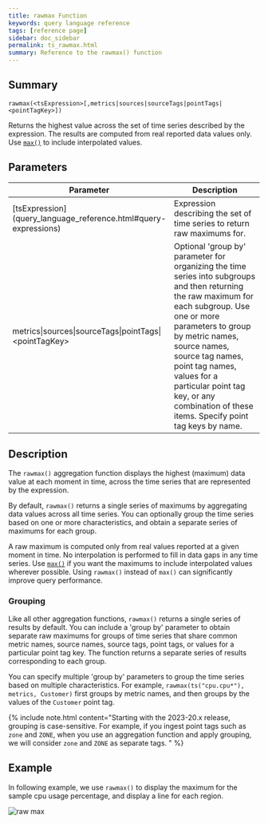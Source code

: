 ```yaml
---
title: rawmax Function
keywords: query language reference
tags: [reference page]
sidebar: doc_sidebar
permalink: ts_rawmax.html
summary: Reference to the rawmax() function
---
```

## Summary
```
rawmax(<tsExpression>[,metrics|sources|sourceTags|pointTags|<pointTagKey>])
```

Returns the highest value across the set of time series described by the expression. The results are computed from real reported data values only.
Use [`max()`](ts_max.html) to include interpolated values.

## Parameters

<table>
<tbody>
<thead>
<tr><th width="30%">Parameter</th><th width="70%">Description</th></tr>
</thead>
<tr>
<td markdown="span"> [tsExpression](query_language_reference.html#query-expressions)</td>
<td>Expression describing the set of time series to return raw maximums for. </td></tr>
<tr>
<td>metrics&vert;sources&vert;sourceTags&vert;pointTags&vert;&lt;pointTagKey&gt;</td>
<td>Optional 'group by' parameter for organizing the time series into subgroups and then returning the raw maximum for each subgroup.
Use one or more parameters to group by metric names, source names, source tag names, point tag names, values for a particular point tag key, or any combination of these items. Specify point tag keys by name.</td>
</tr>
</tbody>
</table>


## Description

The `rawmax()` aggregation function displays the highest (maximum) data value at each moment in time, across the time series that are represented by the expression.

By default, `rawmax()` returns a single series of maximums by aggregating data values across all time series. You can optionally group the time series based on one or more characteristics, and obtain a separate series of maximums for each group.

A raw maximum is computed only from real values reported at a given moment in time.
No interpolation is performed to fill in data gaps in any time series.
Use [`max()`](ts_max.html) if you want the maximums to include interpolated values wherever possible. Using `rawmax()` instead of `max()` can significantly improve query performance.

### Grouping

Like all other aggregation functions, `rawmax()` returns a single series of results by default. You can include a 'group by' parameter to obtain separate raw maximums for groups of time series that share common metric names, source names, source tags, point tags, or values for a particular point tag key.
The function returns a separate series of results corresponding to each group.

You can specify multiple 'group by' parameters to group the time series based on multiple characteristics. For example, `rawmax(ts("cpu.cpu*"), metrics, Customer)` first groups by metric names, and then groups by the values of the `Customer` point tag.

{% include note.html content="Starting with the 2023-20.x release, grouping is case-sensitive. For example, if you ingest point tags such as `zone` and `ZONE`, when you use an aggregation function and apply grouping, we will consider `zone` and `ZONE` as separate tags. " %}

## Example

In following example, we use `rawmax()` to display the maximum for the sample cpu usage percentage, and display a line for each region.

![raw max](images/ts_rawmax_aggr.png)
